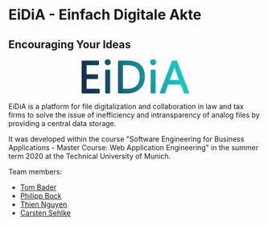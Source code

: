 
# EiDiA - Einfach Digitale Akte  
## Encouraging Your Ideas  
  

<div align="center">
  <img width="220px" src="https://github.com/csehlke/EiDiA/blob/master/EiDiA_frontend/src/assets/logo.png">
</div>

EiDiA is a platform for file digitalization and collaboration in law and tax firms to solve the issue of inefficiency and intransparency of analog files by providing a central data storage.

It was developed within the course "Software Engineering for Business Applications - Master Course: Web Application Engineering" in the summer term 2020 at the Technical University of Munich.

Team members:

 - [Tom Bader](https://github.com/thetommes)
 - [Philipp Bock](https://github.com/bockph)
 - [Thien Nguyen](https://github.com/neihtfool)
 - [Carsten Sehlke](https://github.com/csehlke)

